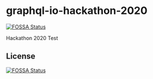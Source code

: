 # graphql-io-hackathon-2020
[![FOSSA Status](https://app.fossa.com/api/projects/git%2Bgithub.com%2FThinkenterprise%2Fgraphql-io-hackathon-2020.svg?type=shield)](https://app.fossa.com/projects/git%2Bgithub.com%2FThinkenterprise%2Fgraphql-io-hackathon-2020?ref=badge_shield)

Hackathon 2020 Test


## License
[![FOSSA Status](https://app.fossa.com/api/projects/git%2Bgithub.com%2FThinkenterprise%2Fgraphql-io-hackathon-2020.svg?type=large)](https://app.fossa.com/projects/git%2Bgithub.com%2FThinkenterprise%2Fgraphql-io-hackathon-2020?ref=badge_large)
